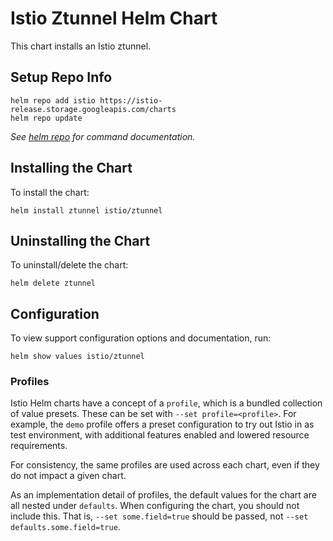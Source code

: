 # Istio Ztunnel Helm Chart

This chart installs an Istio ztunnel.

## Setup Repo Info

```console
helm repo add istio https://istio-release.storage.googleapis.com/charts
helm repo update
```

_See [helm repo](https://helm.sh/docs/helm/helm_repo/) for command documentation._

## Installing the Chart

To install the chart:

```console
helm install ztunnel istio/ztunnel
```

## Uninstalling the Chart

To uninstall/delete the chart:

```console
helm delete ztunnel
```

## Configuration

To view support configuration options and documentation, run:

```console
helm show values istio/ztunnel
```

### Profiles

Istio Helm charts have a concept of a `profile`, which is a bundled collection of value presets.
These can be set with `--set profile=<profile>`.
For example, the `demo` profile offers a preset configuration to try out Istio in as test environment, with additional features enabled and lowered resource requirements.

For consistency, the same profiles are used across each chart, even if they do not impact a given chart.

As an implementation detail of profiles, the default values for the chart are all nested under `defaults`.
When configuring the chart, you should not include this.
That is, `--set some.field=true` should be passed, not `--set defaults.some.field=true`.
